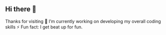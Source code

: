 ## Hi there 👋
Thanks for visiting
🔭 I’m currently working on developing my overall coding skills
⚡ Fun fact: I get beat up for fun.

